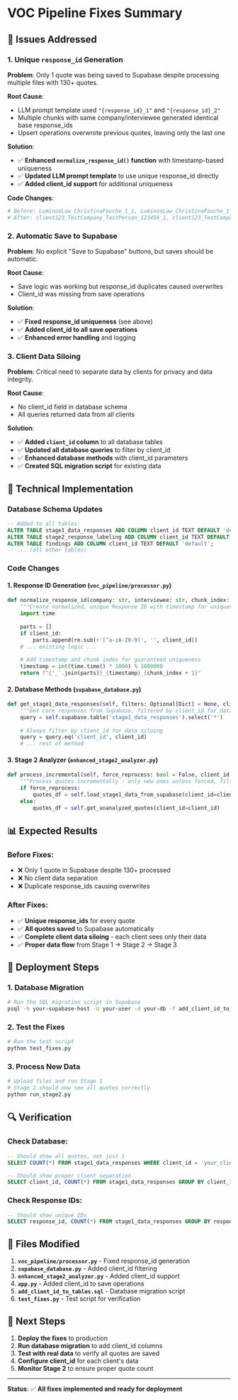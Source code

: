 # VOC Pipeline Fixes Summary

## 🎯 **Issues Addressed**

### 1. **Unique `response_id` Generation**
**Problem**: Only 1 quote was being saved to Supabase despite processing multiple files with 130+ quotes.

**Root Cause**: 
- LLM prompt template used `"{response_id}_1"` and `"{response_id}_2"` 
- Multiple chunks with same company/interviewee generated identical base response_ids
- Upsert operations overwrote previous quotes, leaving only the last one

**Solution**:
- ✅ **Enhanced `normalize_response_id()` function** with timestamp-based uniqueness
- ✅ **Updated LLM prompt template** to use unique response_id directly
- ✅ **Added client_id support** for additional uniqueness

**Code Changes**:
```python
# Before: LuminosLaw_ChristinaFouche_1_1, LuminosLaw_ChristinaFouche_1_2
# After: client123_TestCompany_TestPerson_123456_1, client123_TestCompany_TestPerson_123456_2
```

### 2. **Automatic Save to Supabase**
**Problem**: No explicit "Save to Supabase" buttons, but saves should be automatic.

**Root Cause**: 
- Save logic was working but response_id duplicates caused overwrites
- Client_id was missing from save operations

**Solution**:
- ✅ **Fixed response_id uniqueness** (see above)
- ✅ **Added client_id to all save operations**
- ✅ **Enhanced error handling** and logging

### 3. **Client Data Siloing**
**Problem**: Critical need to separate data by clients for privacy and data integrity.

**Root Cause**: 
- No client_id field in database schema
- All queries returned data from all clients

**Solution**:
- ✅ **Added `client_id` column** to all database tables
- ✅ **Updated all database queries** to filter by client_id
- ✅ **Enhanced database methods** with client_id parameters
- ✅ **Created SQL migration script** for existing data

## 🔧 **Technical Implementation**

### Database Schema Updates
```sql
-- Added to all tables:
ALTER TABLE stage1_data_responses ADD COLUMN client_id TEXT DEFAULT 'default';
ALTER TABLE stage2_response_labeling ADD COLUMN client_id TEXT DEFAULT 'default';
ALTER TABLE findings ADD COLUMN client_id TEXT DEFAULT 'default';
-- ... (all other tables)
```

### Code Changes

#### 1. **Response ID Generation** (`voc_pipeline/processor.py`)
```python
def normalize_response_id(company: str, interviewee: str, chunk_index: int, client_id: str = None) -> str:
    """Create normalized, unique Response ID with timestamp for uniqueness"""
    import time
    
    parts = []
    if client_id:
        parts.append(re.sub(r'[^a-zA-Z0-9]', '', client_id))
    # ... existing logic ...
    
    # Add timestamp and chunk index for guaranteed uniqueness
    timestamp = int(time.time() * 1000) % 1000000
    return f"{'_'.join(parts)}_{timestamp}_{chunk_index + 1}"
```

#### 2. **Database Methods** (`supabase_database.py`)
```python
def get_stage1_data_responses(self, filters: Optional[Dict] = None, client_id: str = 'default') -> pd.DataFrame:
    """Get core responses from Supabase, filtered by client_id for data siloing"""
    query = self.supabase.table('stage1_data_responses').select('*')
    
    # Always filter by client_id for data siloing
    query = query.eq('client_id', client_id)
    # ... rest of method
```

#### 3. **Stage 2 Analyzer** (`enhanced_stage2_analyzer.py`)
```python
def process_incremental(self, force_reprocess: bool = False, client_id: str = 'default') -> Dict:
    """Process quotes incrementally - only new ones unless forced, filtered by client_id"""
    if force_reprocess:
        quotes_df = self.load_stage1_data_from_supabase(client_id=client_id)
    else:
        quotes_df = self.get_unanalyzed_quotes(client_id=client_id)
```

## 📊 **Expected Results**

### Before Fixes:
- ❌ Only 1 quote in Supabase despite 130+ processed
- ❌ No client data separation
- ❌ Duplicate response_ids causing overwrites

### After Fixes:
- ✅ **Unique response_ids** for every quote
- ✅ **All quotes saved** to Supabase automatically
- ✅ **Complete client data siloing** - each client sees only their data
- ✅ **Proper data flow** from Stage 1 → Stage 2 → Stage 3

## 🚀 **Deployment Steps**

### 1. **Database Migration**
```bash
# Run the SQL migration script in Supabase
psql -h your-supabase-host -U your-user -d your-db -f add_client_id_to_tables.sql
```

### 2. **Test the Fixes**
```bash
# Run the test script
python test_fixes.py
```

### 3. **Process New Data**
```bash
# Upload files and run Stage 1
# Stage 2 should now see all quotes correctly
python run_stage2.py
```

## 🔍 **Verification**

### Check Database:
```sql
-- Should show all quotes, not just 1
SELECT COUNT(*) FROM stage1_data_responses WHERE client_id = 'your_client_id';

-- Should show proper client separation
SELECT client_id, COUNT(*) FROM stage1_data_responses GROUP BY client_id;
```

### Check Response IDs:
```sql
-- Should show unique IDs
SELECT response_id, COUNT(*) FROM stage1_data_responses GROUP BY response_id HAVING COUNT(*) > 1;
```

## 📝 **Files Modified**

1. **`voc_pipeline/processor.py`** - Fixed response_id generation
2. **`supabase_database.py`** - Added client_id filtering
3. **`enhanced_stage2_analyzer.py`** - Added client_id support
4. **`app.py`** - Added client_id to save operations
5. **`add_client_id_to_tables.sql`** - Database migration script
6. **`test_fixes.py`** - Test script for verification

## 🎯 **Next Steps**

1. **Deploy the fixes** to production
2. **Run database migration** to add client_id columns
3. **Test with real data** to verify all quotes are saved
4. **Configure client_id** for each client's data
5. **Monitor Stage 2** to ensure proper quote count

---

**Status**: ✅ **All fixes implemented and ready for deployment** 